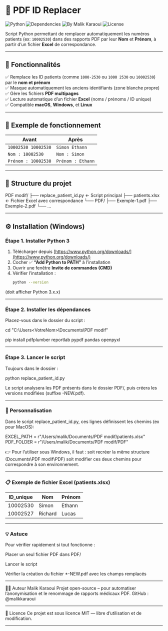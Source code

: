 # 🧩 PDF ID Replacer

![Python](https://img.shields.io/badge/python-3.10%2B-blue)
![Dependencies](https://img.shields.io/badge/install-%20pip%20install%20--r%20requirements.txt-success)
![By Malik Karaoui](https://img.shields.io/badge/By-Malik%20Karaoui-10B981)
![License](https://img.shields.io/badge/license-MIT-lightgrey)


Script Python permettant de remplacer automatiquement les numéros patients (ex: `10002530`) dans des rapports PDF par leur **Nom** et **Prénom**, à partir d’un fichier **Excel** de correspondance.

---

## 🚀 Fonctionnalités

✅ Remplace les ID patients (comme `1000-2530` ou `1000 2530` ou `10002530`) par le **nom et prénom**  
✅ Masque automatiquement les anciens identifiants (zone blanche propre)  
✅ Gère les fichiers **PDF multipages**  
✅ Lecture automatique d’un fichier **Excel** (noms / prénoms / ID unique)  
✅ Compatible **macOS**, **Windows**, et **Linux**

---

## 🧠 Exemple de fonctionnement

| Avant | Après |
|-------|-------|
| `10002530 10002530` | `Simon Ethann` |
| `Nom : 10002530` | `Nom : Simon` |
| `Prénom : 10002530` | `Prénom : Ethann` |

---

## 📂 Structure du projet

PDF modif/
├── replace_patient_id.py ← Script principal
├── patients.xlsx ← Fichier Excel avec correspondance
└── PDF/
├── Exemple-1.pdf
├── Exemple-2.pdf
└── ...

---

## ⚙️ Installation (Windows)

### Étape 1. Installer **Python 3**
1. Télécharger depuis [https://www.python.org/downloads/](https://www.python.org/downloads/)
2. Cocher ✅ **“Add Python to PATH”** à l’installation  
3. Ouvrir une fenêtre **Invite de commandes (CMD)**  
4. Vérifier l’installation :
   ```bash
   python --version
   
(doit afficher Python 3.x.x)

---

### Étape 2. Installer les dépendances
Placez-vous dans le dossier du script :

cd "C:\Users\<VotreNom>\Documents\PDF modif"

pip install pdfplumber reportlab pypdf pandas openpyxl

---

### Étape 3. Lancer le script
Toujours dans le dossier :

python replace_patient_id.py

Le script analysera les PDF présents dans le dossier PDF/, puis créera les versions modifiées (suffixe -NEW.pdf).

---

### 🧾 Personnalisation

Dans le script replace_patient_id.py, ces lignes définissent les chemins (ex pour MacOS):

EXCEL_PATH = r"/Users/malik/Documents/PDF modif/patients.xlsx"
PDF_FOLDER = r"/Users/malik/Documents/PDF modif/PDF"

👉 Pour l’utiliser sous Windows, il faut :
soit recréer la même structure (Documents\PDF modif\PDF)
soit modifier ces deux chemins pour correspondre à son environnement.

---

### 📋 Exemple de fichier Excel (patients.xlsx)

| ID_unique | Nom     | Prénom |
| --------- | ------- | ------ |
| 10002530  | Simon   | Ethann |
| 10002527  | Richard | Lucas  |

---

### 💡 Astuce

Pour vérifier rapidement si tout fonctionne :

Placer un seul fichier PDF dans PDF/

Lancer le script

Vérifier la création du fichier *-NEW.pdf avec les champs remplacés

---

👨‍💻 Auteur
Malik Karaoui
Projet open-source – pour automatiser l’anonymisation et le renommage de rapports médicaux PDF.
GitHub : @malikkaraoui

---

🧱 Licence
Ce projet est sous licence MIT — libre d’utilisation et de modification.

---
